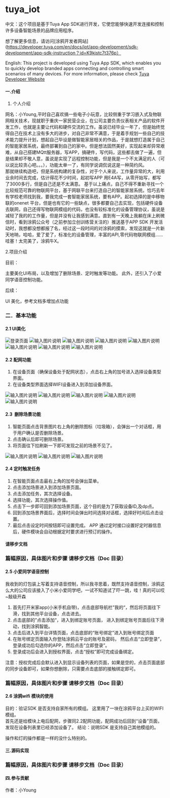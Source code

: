 # tuya_iot

中文：这个项目是基于Tuya App SDK进行开发，它使您能够快速开发连接和控制许多设备智能场景的品牌应用程序。

想了解更多信息，请访问[涂鸦开发者网站](https://developer.tuya.com/en/docs/iot/app-development/sdk-development/app-sdk-instruction？id=K9kjstc7t376p）

English:
 This project is developed using Tuya App SDK, which enables you to quickly develop branded apps connecting and controlling smart scenarios of many devices.
For more information, please check [Tuya Developer Website](https://developer.tuya.com/en/docs/iot/app-development/sdk-development/app-sdk-instruction?id=K9kjstc7t376p)


#### 一.介绍

1. 个人介绍

网名：小Young,平时自己喜欢搞一些电子小玩意，比较侧重于学习嵌入式及物联网相关技术，现就职于重庆一家民营企业，在公司主要负责仪表相关产品的软件开发工作，也就是主要让代码和硬件交流的工作。虽说已经毕业一年了，但是始终觉得自己在技术上没有多大的进步，对自己非常不满意，于是着手规划一些自己的技术能力提升计划，想起自己毕设是做智能家居相关的作品，于是就想打造属于自己的智能家居系统，最终部署到自己的家中。但是想法固然美好，实现起来却异常艰难，从自己搭建MQtt服务器，写APP，搞硬件，写代码，这些都去做了一遍，但是结果却不敬人意，虽说是实现了远程控制功能，但是我是一个不太满足的人（可以说比较贪心吧。。。），功能太单一了，有同学说调侃说这是一种简约风。                                                                                                                             
那就继续构造吧，但是系统构建的复杂性，对于个人来说，工作量异常的大，利用业余时间去完成，估计得花不少时间，起初写APP 用E4A写，从零开始写，都写了3000多行，但是自己还是不太满意。
基于以上痛点，自己不得不重新寻找一个比较规范可靠的物联网平台，基于网联平台来打造自己的智能家居系统。恰巧去年有学校老师找到我，要我完成一套智能家居系统，要有APP。起初选择的是中移物联的onenet 平台，但是也有它的一些缺点，很多都要自己去实现，包括硬件设备去联网，自己还得写物联网模组的代码，也没有较标准化的设备管理协议，虽说是减轻了我的的工作量，但是并没有让我感到满意。直到有一天晚上我躺在床上刷微信时，看到涂鸦公众号（之前参加立创训练营关注的）推送基于APP SDK 开发活动时，我想都没想都报了名，经过这一段时间的对涂鸦的摸索，发现这就是一片新天地呐，哈哈，爱了爱了，标准化的设备管理，丰富的API,零代码物联网模组......哇塞！太完美了，涂鸦牛X。

2.项目介绍

目前：

主要美化UI布局，以及增加了删除场景、定时触发等功能。
此外，还引入了小爱同学语音控制功能。

后续：

UI 美化，参考文档多增加点功能

### 二．基本功能

#### 2.1 UI美化


![登录页面](https://images.gitee.com/uploads/images/2020/1222/223729_eb6b68d7_5317700.jpeg "505f0ad1e9cfb67d4c2674f3f63b175.jpg")
![输入图片说明](https://images.gitee.com/uploads/images/2020/1222/224119_8d4cda17_5317700.jpeg "797beb03913db606f446262e3d92135.jpg")
![输入图片说明](https://images.gitee.com/uploads/images/2020/1222/223918_e0014496_5317700.jpeg "9edc80756f802b12d3ba596e10ebf34.jpg")
![输入图片说明](https://images.gitee.com/uploads/images/2020/1225/231747_59227229_5317700.jpeg "3fb811d2dcae13b9f02f0388143a847.jpg")
![输入图片说明](https://images.gitee.com/uploads/images/2020/1222/224032_6c7e9be9_5317700.jpeg "6194ee16a66b7c6a7fc9969804853e5.jpg")
![输入图片说明](https://images.gitee.com/uploads/images/2020/1222/223857_ecb65722_5317700.jpeg "fa86210b16bf103314c93ad30048c27.jpg")
![输入图片说明](https://images.gitee.com/uploads/images/2020/1222/224234_bf24bc9d_5317700.jpeg "fc9d24bb1146e48541e6f75f06f7b0f.jpg")
![输入图片说明](https://images.gitee.com/uploads/images/2020/1222/224243_1016957c_5317700.jpeg "4e2de61e7347637d053aa72c3784fef.jpg")

#### 2.2 配网功能


1. 在设备页面（确保设备处于配网状态），点击右上角的加号进入选择设备类型界面。
1. 在设备类型界面选择WIFI设备进入到添加设备界面。


![输入图片说明](https://images.gitee.com/uploads/images/2020/1222/234445_8af0579a_5317700.jpeg "e93dd594097c849f5997b8219617f15.jpg")
![输入图片说明](https://images.gitee.com/uploads/images/2020/1222/234454_89b6f791_5317700.jpeg "57bb4cf2ad391ef5049e3bc38002baa.jpg")
![输入图片说明](https://images.gitee.com/uploads/images/2020/1222/234507_7fe4ff25_5317700.jpeg "8c0b9baa1560b946622a48cee32ba3c.jpg")
![输入图片说明](https://images.gitee.com/uploads/images/2020/1222/234519_38df0fde_5317700.jpeg "c1a539587b6088294cb37e0a3f458f2.jpg")
![输入图片说明](https://images.gitee.com/uploads/images/2020/1222/234631_c0c8649d_5317700.jpeg "797beb03913db606f446262e3d92135.jpg")

#### 2.3  删除场景功能


1. 智能页面点击背景图片右上角的删除图标（垃圾箱），会弹出一个对话框，用于用户确认是否删除场景。
1. 点击确认后即可删除场景。
1. 将页面往下拉刷新一下即可发现之前的场景不见了。


![输入图片说明](https://images.gitee.com/uploads/images/2020/1225/232114_ad5b18c3_5317700.jpeg "9edc80756f802b12d3ba596e10ebf34.jpg")
![输入图片说明](https://images.gitee.com/uploads/images/2020/1222/230655_00b673cd_5317700.jpeg "43ffd664b09c373383b4ed88750cde3.jpg")
![输入图片说明](https://images.gitee.com/uploads/images/2020/1222/230859_49e5b1fc_5317700.jpeg "04b9693b3be953190d93c4631b633b6.jpg")

#### 2.4 定时触发任务


1. 在智能页面点击最右上角的加号会弹出菜单。
1. 点击添加场景进入到添加场景页面。
1. 点击添加任务，其次选择设备。
1. 选择功能，其次选择操作值。
1. 点击下一步即可回到添加场景页面，这个目的是为了获取设备ID,及dp点。
1. 回到添加场景界面后，选择时间会弹出时间选择对话框，选择好时间后点击设置。
1. 最后点击设定时间按钮即可设置完成。 APP 通过定时接口设置好定时器信息后，硬件模块会自动根据定时要求进行预订的操作。

#### 请移步文档
    
### 篇幅原因，具体图片和步骤 请移步文档（Doc 目录）

#### 2.5 小爱同学语音控制

我收到的灯包装上写着支持语音控制，所以我寻思着，既然支持语音控制，涂鸦这么大的公司应该接入了小米小爱同学吧，一试不知道试了吓一跳，哇！真的可以哎~敲级开森

1. 首先打开米家app(小米手机自带)，点击底部导航栏”我的“，然后将页面往下滑，找到其他平台设备，点击进去。
1. 点击底部的”点击添加“，进入到绑定账号页面， 进入到绑定账号页面后往下滑动，找到涂鸦智能。
1. 点击后进入到平台详情页面，点击底部的“账号绑定”进入到账号绑定页面
1. 在账号绑定页面输入你登陆涂鸦云平台的账号及密码， 然后点击“立即登录”，登录成功后勾选你的APP，然后点击“立即登录”。
1. 登录成功后会进入到授权界面，点击“授权”即可完成设备绑定。

注意：授权完成后会默认进入到显示设备列表的页面，如果是空的，点击页面底部的同步设备即可，如果你想删除，只需要点击底部的接触绑定即可。

### 篇幅原因，具体图片和步骤 请移步文档（Doc 目录）

#### 2.6 涂鸦wifi 模块的使用

目的：验证SDK 是否支持自家所有的模组。 这里用了一块在涂鸦平台上买的WIFI 模组。                                                                                   
首先还是给模块上电后配网，步骤同2.2配网功能，配网成功后回到“设备”页面，发现在设备列表里已经添加设备了。 结论：说明SDK 是支持自己其他模组的。

操作和灯的操作都是一样的没什么特别的。

#### 三.源码实现

### 篇幅原因，具体图片和步骤 请移步文档（Doc 目录）

#### 四.参与贡献

作者：小Young

